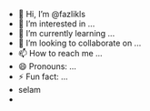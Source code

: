 - 👋 Hi, I’m @fazlikls
- 👀 I’m interested in ...
- 🌱 I’m currently learning ...
- 💞️ I’m looking to collaborate on ...
- 📫 How to reach me ...
- 😄 Pronouns: ...
- ⚡ Fun fact: ...
- selam
- 
<!---
fazlikls/fazlikls is a ✨ special ✨ repository because its `README.md` (this file) appears on your GitHub profile.
You can click the Preview link to take a look at your changes.
--->
